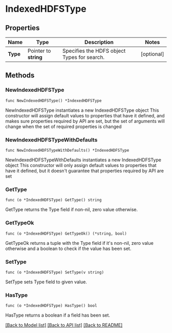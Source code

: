 # IndexedHDFSType

## Properties

Name | Type | Description | Notes
------------ | ------------- | ------------- | -------------
**Type** | Pointer to **string** | Specifies the HDFS object Types for search. | [optional] 

## Methods

### NewIndexedHDFSType

`func NewIndexedHDFSType() *IndexedHDFSType`

NewIndexedHDFSType instantiates a new IndexedHDFSType object
This constructor will assign default values to properties that have it defined,
and makes sure properties required by API are set, but the set of arguments
will change when the set of required properties is changed

### NewIndexedHDFSTypeWithDefaults

`func NewIndexedHDFSTypeWithDefaults() *IndexedHDFSType`

NewIndexedHDFSTypeWithDefaults instantiates a new IndexedHDFSType object
This constructor will only assign default values to properties that have it defined,
but it doesn't guarantee that properties required by API are set

### GetType

`func (o *IndexedHDFSType) GetType() string`

GetType returns the Type field if non-nil, zero value otherwise.

### GetTypeOk

`func (o *IndexedHDFSType) GetTypeOk() (*string, bool)`

GetTypeOk returns a tuple with the Type field if it's non-nil, zero value otherwise
and a boolean to check if the value has been set.

### SetType

`func (o *IndexedHDFSType) SetType(v string)`

SetType sets Type field to given value.

### HasType

`func (o *IndexedHDFSType) HasType() bool`

HasType returns a boolean if a field has been set.


[[Back to Model list]](../README.md#documentation-for-models) [[Back to API list]](../README.md#documentation-for-api-endpoints) [[Back to README]](../README.md)


